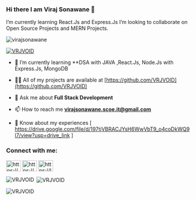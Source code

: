 ### Hi there I am Viraj Sonawane 👋
 I’m currently learning React.Js and Express.Js
 I’m looking to collaborate on Open Source Projects and MERN Projects.
<!--
**VRJVOID/VRJVOID** is a ✨ _special_ ✨ repository because its `README.md` (this file) appears on your GitHub profile.

Here are some ideas to get you started:

- 🔭 I’m currently working on ...
- 🌱 I’m currently learning ...
- 👯 I’m looking to collaborate on ...
- 🤔 I’m looking for help with ...
- 💬 Ask me about ...
- 📫 How to reach me: ...
- 😄 Pronouns: ...
- ⚡ Fun fact: ...
-->


<p align="left"> <img src="https://komarev.com/ghpvc/?username=virajsonawane&label=Profile%20views&color=0e75b6&style=flat" alt="virajsonawane" /> </p>

<p align="left"> <a href="https://github.com/ryo-ma/github-profile-trophy"><img src="https://github-profile-trophy.vercel.app/?username=VRJVOID" alt="VRJVOID" /></a> </p>

- 🌱 I’m currently learning **DSA with JAVA ,React.Js, Node.Js with Express.Js, MongoDB

- 👨‍💻 All of my projects are available at [https://github.com/VRJVOID](https://github.com/VRJVOID)

- 💬 Ask me about **Full Stack Development**

- 📫 How to reach me **virajsonawane.scoe.it@gmail.com**

- 📄 Know about my experiences [ https://drive.google.com/file/d/197tjVBRACJYsH6WwVbT9_o4coDkWQ9l7/view?usp=drive_link ]

<h3 align="left">Connect with me:</h3>
<p align="left">
<a href="https://www.linkedin.com/in/viraj-sonawane-ba22a3203/" target="blank"><img align="center" src="https://raw.githubusercontent.com/rahuldkjain/github-profile-readme-generator/master/src/images/icons/Social/linked-in-alt.svg" alt="https://www.linkedin.com/in/viraj-sonawane-ba22a3203/" height="30" width="40" /></a>
<a href="https://instagram.com/https://www.instagram.com/void__42/" target="blank"><img align="center" src="https://raw.githubusercontent.com/rahuldkjain/github-profile-readme-generator/master/src/images/icons/Social/instagram.svg" alt="https://www.instagram.com/void__42/" height="30" width="40" /></a>
<a href="https://www.leetcode.com/https://leetcode.com/void46/" target="blank"><img align="center" src="https://raw.githubusercontent.com/rahuldkjain/github-profile-readme-generator/master/src/images/icons/Social/leet-code.svg" alt="https://leetcode.com/void46/" height="30" width="40" /></a>
</p>

<p><img align="left" src="https://github-readme-stats.vercel.app/api/top-langs?username=VRJVOID&show_icons=true&locale=en&layout=compact" alt="VRJVOID" /></p>

<p>&nbsp;<img align="center" src="https://github-readme-stats.vercel.app/api?username=VRJVOID&show_icons=true&locale=en" alt="VRJVOID" /></p>

<p><img align="center" src="https://github-readme-streak-stats.herokuapp.com/?user=VRJVOID&" alt="VRJVOID" /></p>
